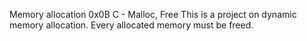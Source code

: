 Memory allocation
0x0B C - Malloc, Free
This is a project on dynamic memory allocation.
Every allocated memory must be freed.
